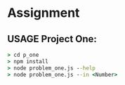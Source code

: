 # Assignment

## USAGE Project One:
`````cmd
> cd p_one
> npm install
> node problem_one.js --help
> node problem_one.js --in <Number>
``````

